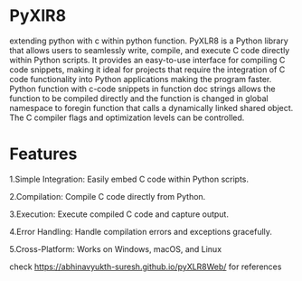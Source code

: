 # PyXlR8
extending python with c within python function.
PyXLR8 is a Python library that allows users to seamlessly write, compile, and execute C code directly within Python scripts. It provides an easy-to-use interface for compiling C code snippets, making it ideal for projects that require the integration of C code functionality into Python applications making the program faster. 
Python function with c-code snippets in function doc strings allows the function to be compiled directly and the function is changed in global namespace to foregin function that calls a dynamically linked shared object. The C compiler flags and optimization levels can be controlled. 

# Features

1.Simple Integration: Easily embed C code within Python scripts.

2.Compilation: Compile C code directly from Python.

3.Execution: Execute compiled C code and capture output.

4.Error Handling: Handle compilation errors and exceptions gracefully.

5.Cross-Platform: Works on Windows, macOS, and Linux

check https://abhinavyukth-suresh.github.io/pyXLR8Web/  for references

